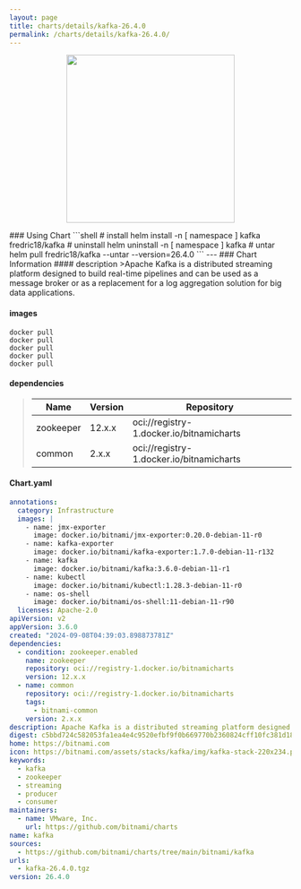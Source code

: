 ```yaml
---
layout: page
title: charts/details/kafka-26.4.0
permalink: /charts/details/kafka-26.4.0/
---
```

<p align="center">
    <img src="https://bitnami.com/assets/stacks/kafka/img/kafka-stack-220x234.png" width="300px" height="300px">
</p>
### Using Chart
```shell
# install
helm install -n [ namespace ] kafka fredric18/kafka
# uninstall
helm uninstall -n [ namespace ] kafka
# untar
helm pull fredric18/kafka --untar --version=26.4.0
```
---
### Chart Information
#### description
>Apache Kafka is a distributed streaming platform designed to build real-time pipelines and can be used as a message broker or as a replacement for a log aggregation solution for big data applications.
   
#### images
```shell
docker pull 
docker pull 
docker pull 
docker pull 
docker pull 
```
   
#### dependencies
>Name | Version | Repository
>---|---|---
>zookeeper | 12.x.x | oci://registry-1.docker.io/bitnamicharts
>common | 2.x.x | oci://registry-1.docker.io/bitnamicharts
   
#### Chart.yaml
```yaml
annotations:
  category: Infrastructure
  images: |
    - name: jmx-exporter
      image: docker.io/bitnami/jmx-exporter:0.20.0-debian-11-r0
    - name: kafka-exporter
      image: docker.io/bitnami/kafka-exporter:1.7.0-debian-11-r132
    - name: kafka
      image: docker.io/bitnami/kafka:3.6.0-debian-11-r1
    - name: kubectl
      image: docker.io/bitnami/kubectl:1.28.3-debian-11-r0
    - name: os-shell
      image: docker.io/bitnami/os-shell:11-debian-11-r90
  licenses: Apache-2.0
apiVersion: v2
appVersion: 3.6.0
created: "2024-09-08T04:39:03.898873781Z"
dependencies:
  - condition: zookeeper.enabled
    name: zookeeper
    repository: oci://registry-1.docker.io/bitnamicharts
    version: 12.x.x
  - name: common
    repository: oci://registry-1.docker.io/bitnamicharts
    tags:
      - bitnami-common
    version: 2.x.x
description: Apache Kafka is a distributed streaming platform designed to build real-time pipelines and can be used as a message broker or as a replacement for a log aggregation solution for big data applications.
digest: c5bbd724c582053fa1ea4e4c9520efbf9f0b669770b2360824cff10fc381d183
home: https://bitnami.com
icon: https://bitnami.com/assets/stacks/kafka/img/kafka-stack-220x234.png
keywords:
  - kafka
  - zookeeper
  - streaming
  - producer
  - consumer
maintainers:
  - name: VMware, Inc.
    url: https://github.com/bitnami/charts
name: kafka
sources:
  - https://github.com/bitnami/charts/tree/main/bitnami/kafka
urls:
  - kafka-26.4.0.tgz
version: 26.4.0
```
